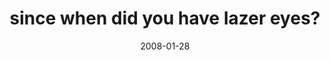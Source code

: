 ---
layout: base.njk
title : 'since when did you have lazer eyes?' 
view_title : 'since when did you have lazer eyes?' 
year : '2008' 
date : '2008-01-28' 
img_file : '/drawing/sincewhendidyouhavelazereyes3.png' 
html_file : 'sincewhendidyouhavelazereyes3' 
next_html : 'sincewhendidyouhavelazereyes2.html' 
year_order : '38' 
permalink : "title/{{html_file}}.html"
---